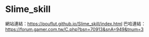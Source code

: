 # Slime_skill
網站連結：https://pouflut.github.io/Slime_skill/index.html
巴哈連結：https://forum.gamer.com.tw/C.php?bsn=70913&snA=949&tnum=3
